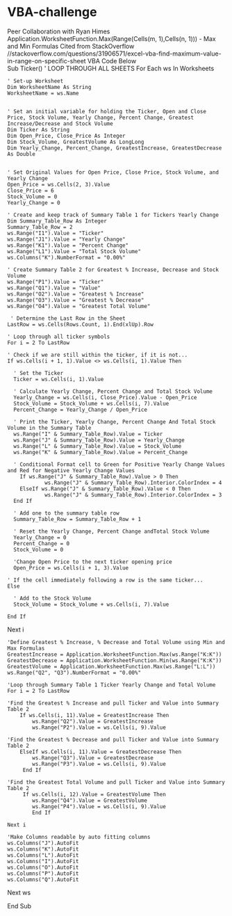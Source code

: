 # VBA-challenge
Peer Collaboration with Ryan Himes
Application.WorksheetFunction.Max(Range(Cells(m, 1),Cells(n, 1))) - Max and Min Formulas Cited from StackOverflow
  //stackoverflow.com/questions/31906571/excel-vba-find-maximum-value-in-range-on-specific-sheet
VBA Code Below  
Sub Ticker()
    ' LOOP THROUGH ALL SHEETS
    For Each ws In Worksheets
    
    ' Set-up Worksheet
    Dim WorksheetName As String
    WorksheetName = ws.Name
    
    
    ' Set an initial variable for holding the Ticker, Open and Close Price, Stock Volume, Yearly Change, Percent Change, Greatest Increase/Decrease and Stock Volume
    Dim Ticker As String
    Dim Open_Price, Close_Price As Integer
    Dim Stock_Volume, GreatestVolume As LongLong
    Dim Yearly_Change, Percent_Change, GreatestIncrease, GreatestDecrease As Double
    
    
    ' Set Original Values for Open Price, Close Price, Stock Volume, and Yearly Change
    Open_Price = ws.Cells(2, 3).Value
    Close_Price = 6
    Stock_Volume = 0
    Yearly_Change = 0
    
    ' Create and keep track of Summary Table 1 for Tickers Yearly Change
    Dim Summary_Table_Row As Integer
    Summary_Table_Row = 2
    ws.Range("I1").Value = "Ticker"
    ws.Range("J1").Value = "Yearly Change"
    ws.Range("K1").Value = "Percent Change"
    ws.Range("L1").Value = "Total Stock Volume"
    ws.Columns("K").NumberFormat = "0.00%"
        
    ' Create Summary Table 2 for Greatest % Increase, Decrease and Stock Volume
    ws.Range("P1").Value = "Ticker"
    ws.Range("Q1").Value = "Value"
    ws.Range("O2").Value = "Greatest % Increase"
    ws.Range("O3").Value = "Greatest % Decrease"
    ws.Range("O4").Value = "Greatest Total Volume"
    
     ' Determine the Last Row in the Sheet
    LastRow = ws.Cells(Rows.Count, 1).End(xlUp).Row
    
    ' Loop through all ticker symbols
    For i = 2 To LastRow

    ' Check if we are still within the ticker, if it is not...
    If ws.Cells(i + 1, 1).Value <> ws.Cells(i, 1).Value Then

      ' Set the Ticker
      Ticker = ws.Cells(i, 1).Value

      ' Calculate Yearly Change, Percent Change and Total Stock Volume
      Yearly_Change = ws.Cells(i, Close_Price).Value - Open_Price
      Stock_Volume = Stock_Volume + ws.Cells(i, 7).Value
      Percent_Change = Yearly_Change / Open_Price
      
      ' Print the Ticker, Yearly Change, Percent Change And Total Stock Volume in the Summary Table
      ws.Range("I" & Summary_Table_Row).Value = Ticker
      ws.Range("J" & Summary_Table_Row).Value = Yearly_Change
      ws.Range("L" & Summary_Table_Row).Value = Stock_Volume
      ws.Range("K" & Summary_Table_Row).Value = Percent_Change
      
      ' Conditional Format cell to Green for Positive Yearly Change Values and Red for Negative Yearly Change Values
        If ws.Range("J" & Summary_Table_Row).Value > 0 Then
                ws.Range("J" & Summary_Table_Row).Interior.ColorIndex = 4
        ElseIf ws.Range("J" & Summary_Table_Row).Value < 0 Then
                ws.Range("J" & Summary_Table_Row).Interior.ColorIndex = 3
      End If
      
      ' Add one to the summary table row
      Summary_Table_Row = Summary_Table_Row + 1
      
      ' Reset the Yearly Change, Percent Change andTotal Stock Volume
      Yearly_Change = 0
      Percent_Change = 0
      Stock_Volume = 0
      
      'Change Open Price to the next ticker opening price
      Open_Price = ws.Cells(i + 1, 3).Value
    
    ' If the cell immediately following a row is the same ticker...
    Else

      ' Add to the Stock Volume
      Stock_Volume = Stock_Volume + ws.Cells(i, 7).Value
      
    End If

  Next i
    
    'Define Greatest % Increase, % Decrease and Total Volume using Min and Max Formulas
    GreatestIncrease = Application.WorksheetFunction.Max(ws.Range("K:K"))
    GreatestDecrease = Application.WorksheetFunction.Min(ws.Range("K:K"))
    GreatestVolume = Application.WorksheetFunction.Max(ws.Range("L:L"))
    ws.Range("Q2", "Q3").NumberFormat = "0.00%"
    
    'Loop through Summary Table 1 Ticker Yearly Change and Total Volume
    For i = 2 To LastRow
    
    'Find the Greatest % Increase and pull Ticker and Value into Summary Table 2
        If ws.Cells(i, 11).Value = GreatestIncrease Then
            ws.Range("Q2").Value = GreatestIncrease
            ws.Range("P2").Value = ws.Cells(i, 9).Value
            
    'Find the Greatest % Decrease and pull Ticker and Value into Summary Table 2
        ElseIf ws.Cells(i, 11).Value = GreatestDecrease Then
            ws.Range("Q3").Value = GreatestDecrease
            ws.Range("P3").Value = ws.Cells(i, 9).Value
         End If
         
    'Find the Greatest Total Volume and pull Ticker and Value into Summary Table 2
         If ws.Cells(i, 12).Value = GreatestVolume Then
            ws.Range("Q4").Value = GreatestVolume
            ws.Range("P4").Value = ws.Cells(i, 9).Value
            End If
        
    Next i
    
    'Make Columns readable by auto fitting columns
    ws.Columns("J").AutoFit
    ws.Columns("K").AutoFit
    ws.Columns("L").AutoFit
    ws.Columns("I").AutoFit
    ws.Columns("O").AutoFit
    ws.Columns("P").AutoFit
    ws.Columns("Q").AutoFit
    
 Next ws
 
End Sub
